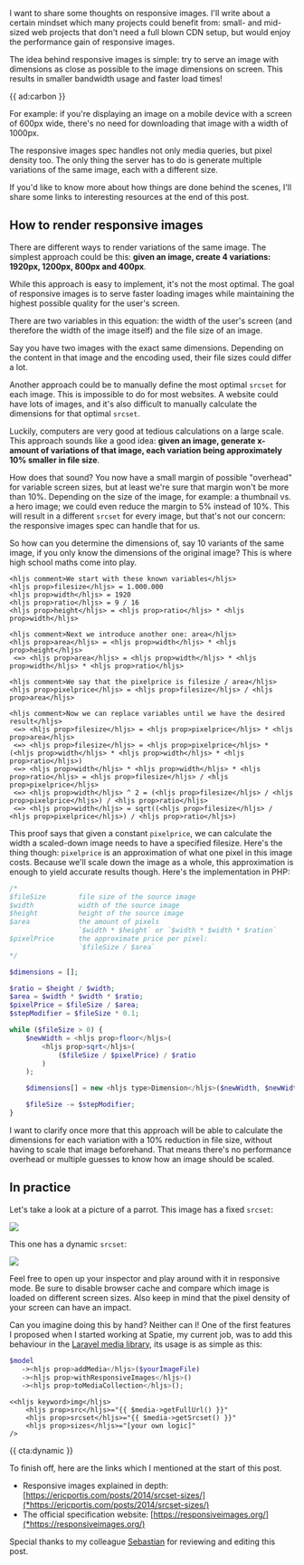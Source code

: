 I want to share some thoughts on responsive images.
I'll write about a certain mindset which many projects could benefit from:
small- and mid-sized web projects that don't need a full blown CDN setup,
but would enjoy the performance gain of responsive images.

The idea behind responsive images is simple:
try to serve an image with dimensions as close as possible to the image dimensions on screen.
This results in smaller bandwidth usage and faster load times!

{{ ad:carbon }}

For example: if you're displaying an image on a mobile device with a screen of 600px wide,
there's no need for downloading that image with a width of 1000px.

The responsive images spec handles not only media queries, but pixel density too.
The only thing the server has to do is generate multiple variations of the same image,
each with a different size.

If you'd like to know more about how things are done behind the scenes,
I'll share some links to interesting resources at the end of this post.

## How to render responsive images

There are different ways to render variations of the same image.
The simplest approach could be this:
**given an image, create 4 variations: 1920px, 1200px, 800px and 400px**.

While this approach is easy to implement, it's not the most optimal.
The goal of responsive images is to serve faster loading images
while maintaining the highest possible quality for the user's screen.

There are two variables in this equation: the width of the user's screen
(and therefore the width of the image itself) and the file size of an image.

Say you have two images with the exact same dimensions.
Depending on the content in that image and the encoding used,
their file sizes could differ a lot.

Another approach could be to manually define the most optimal `srcset` for each image.
This is impossible to do for most websites.
A website could have lots of images,
and it's also difficult to manually calculate the dimensions for that optimal `srcset`. 

Luckily, computers are very good at tedious calculations on a large scale.
This approach sounds like a good idea:
**given an image, generate x-amount of variations of that image,
each variation being approximately 10% smaller in file size**.

How does that sound? You now have a small margin of possible "overhead"
for variable screen sizes, but at least we're sure that margin won't be more than 10%.
Depending on the size of the image, for example: a thumbnail vs. a hero image;
we could even reduce the margin to 5% instead of 10%.
This will result in a different `srcset` for every image,
but that's not our concern: the responsive images spec can handle that for us.

So how can you determine the dimensions of, say 10 variants of the same image, if you only know the dimensions of the original image? This is where high school maths come into play.

```
<hljs comment>We start with these known variables</hljs>
<hljs prop>filesize</hljs> = 1.000.000
<hljs prop>width</hljs> = 1920
<hljs prop>ratio</hljs> = 9 / 16
<hljs prop>height</hljs> = <hljs prop>ratio</hljs> * <hljs prop>width</hljs>

<hljs comment>Next we introduce another one: area</hljs>
<hljs prop>area</hljs> = <hljs prop>width</hljs> * <hljs prop>height</hljs>
 <=> <hljs prop>area</hljs> = <hljs prop>width</hljs> * <hljs prop>width</hljs> * <hljs prop>ratio</hljs>

<hljs comment>We say that the pixelprice is filesize / area</hljs>
<hljs prop>pixelprice</hljs> = <hljs prop>filesize</hljs> / <hljs prop>area</hljs>

<hljs comment>Now we can replace variables until we have the desired result</hljs>
 <=> <hljs prop>filesize</hljs> = <hljs prop>pixelprice</hljs> * <hljs prop>area</hljs>
 <=> <hljs prop>filesize</hljs> = <hljs prop>pixelprice</hljs> * (<hljs prop>width</hljs> * <hljs prop>width</hljs> * <hljs prop>ratio</hljs>)
 <=> <hljs prop>width</hljs> * <hljs prop>width</hljs> * <hljs prop>ratio</hljs> = <hljs prop>filesize</hljs> / <hljs prop>pixelprice</hljs>
 <=> <hljs prop>width</hljs> ^ 2 = (<hljs prop>filesize</hljs> / <hljs prop>pixelprice</hljs>) / <hljs prop>ratio</hljs>
 <=> <hljs prop>width</hljs> = sqrt((<hljs prop>filesize</hljs> / <hljs prop>pixelprice</hljs>) / <hljs prop>ratio</hljs>)
``` 

This proof says that given a constant `pixelprice`, we can calculate the width a scaled-down image needs to have a specified filesize. Here's the thing though: `pixelprice` is an approximation of what one pixel in this image costs. Because we'll scale down the image as a whole, this approximation is enough to yield accurate results though. Here's the implementation in PHP:

```php
/*
$fileSize        file size of the source image
$width           width of the source image
$height          height of the source image
$area            the amount of pixels
                 `$width * $height` or `$width * $width * $ration` 
$pixelPrice      the approximate price per pixel:
                 `$fileSize / $area`
*/

$dimensions = [];

$ratio = $height / $width;
$area = $width * $width * $ratio;
$pixelPrice = $fileSize / $area;
$stepModifier = $fileSize * 0.1;

while ($fileSize > 0) {
    $newWidth = <hljs prop>floor</hljs>(
        <hljs prop>sqrt</hljs>(
            ($fileSize / $pixelPrice) / $ratio
        )
    );

    $dimensions[] = new <hljs type>Dimension</hljs>($newWidth, $newWidth * $ratio);

    $fileSize -= $stepModifier;
}
```

I want to clarify once more that this approach will be able to calculate the dimensions for each variation 
with a 10% reduction in file size, without having to scale that image beforehand.
That means there's no performance overhead or multiple guesses to know how an image should be scaled.

## In practice

Let's take a look at a picture of a parrot. This image has a fixed `srcset`:

<p>
    <img src="/resources/img/static/responsive/parrot-fixed-800.jpg" srcset="/resources/img/static/responsive/parrot-fixed-1920.jpg 1920w, /resources/img/static/responsive/parrot-fixed-1200.jpg 1200w, /resources/img/static/responsive/parrot-fixed-800.jpg 800w, /resources/img/static/responsive/parrot-fixed-400.jpg 400w"/>
</p>

This one has a dynamic `srcset`:

![](/resources/img/blog/responsive/parrot.jpg)

Feel free to open up your inspector and play around with it in responsive mode.
Be sure to disable browser cache and compare which image is loaded on different screen sizes. Also keep in mind that the pixel density of your screen can have an impact.

Can you imagine doing this by hand? Neither can I! One of the first features I proposed when I started working at Spatie, my current job, was to add this behaviour in the [Laravel media library](*https://spatie.be/docs/laravel-medialibrary/v8/responsive-images/using-your-own-width-calculator), its usage is as simple as this:

```php
$model
   -><hljs prop>addMedia</hljs>($yourImageFile)
   -><hljs prop>withResponsiveImages</hljs>()
   -><hljs prop>toMediaCollection</hljs>();
```

```
<<hljs keyword>img</hljs> 
    <hljs prop>src</hljs>="{{ $media->getFullUrl() }}" 
    <hljs prop>srcset</hljs>="{{ $media->getSrcset() }}" 
    <hljs prop>sizes</hljs>="[your own logic]"
/>
```

{{ cta:dynamic }}

To finish off, here are the links which I mentioned at the start of this post.

- Responsive images explained in depth:
[https://ericportis.com/posts/2014/srcset-sizes/](*https://ericportis.com/posts/2014/srcset-sizes/)
- The official specification website:
[https://responsiveimages.org/](*https://responsiveimages.org/)

Special thanks to my colleague [Sebastian](*https://twitter.com/sebdedeyne) for reviewing and editing this post.
